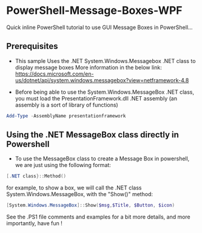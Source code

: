 # PowerShell-Message-Boxes-WPF
Quick inline PowerShell tutorial to use GUI Message Boxes in PowerShell...

## Prerequisites
- This sample Uses the .NET System.Windows.Messagebox .NET class to display message boxes More information in the below link:
https://docs.microsoft.com/en-us/dotnet/api/system.windows.messagebox?view=netframework-4.8

- Before being able to use the System.Windows.MessageBox .NET class, you must load the PresentationFramework.dll .NET assembly (an assembly is a sort of library of functions)

```powershell
Add-Type -AssemblyName presentationframework
```

## Using the .NET MessageBox class directly in Powershell
- To use the MessageBox class to create a Message Box in powershell, we are just using the following format:

```powershell
[.NET class}::Method()
```

for example, to show a box, we will call the .NET class System.Windows.MessageBox, with the "Show()" method:

```powershell
[System.Windows.MessageBox]::Show($msg,$Title, $Button, $icon)
```

See the .PS1 file comments and examples for a bit more details, and more importantly, have fun !
